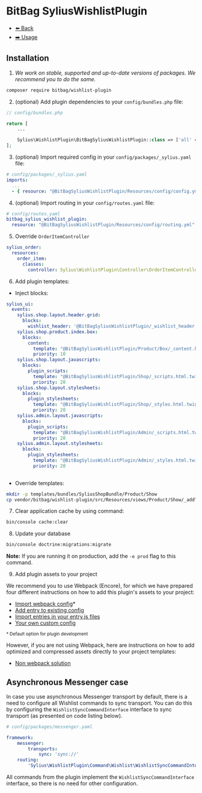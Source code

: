 # BitBag SyliusWishlistPlugin

- [⬅️ Back](../README.md#overview)
- [➡️ Usage](./02-usage.md)

## Installation


1. *We work on stable, supported and up-to-date versions of packages. We recommend you to do the same.*

```bash
composer require bitbag/wishlist-plugin
```

2. (optional) Add plugin dependencies to your `config/bundles.php` file:

```php
// config/bundles.php

return [
    ...

    Sylius\WishlistPlugin\BitBagSyliusWishlistPlugin::class => ['all' => true],
];
```

3. (optional) Import required config in your `config/packages/_sylius.yaml` file:

```yaml
# config/packages/_sylius.yaml
imports:
  ...
  - { resource: "@BitBagSyliusWishlistPlugin/Resources/config/config.yml" }
```

4. (optional) Import routing in your `config/routes.yaml` file:

  ```yaml
# config/routes.yaml
bitbag_sylius_wishlist_plugin:
    resource: "@BitBagSyliusWishlistPlugin/Resources/config/routing.yml"
```

5. Override `OrderItemController`

```yaml
sylius_order:
  resources:
    order_item:
      classes:
        controller: Sylius\WishlistPlugin\Controller\OrderItemController

```

6. Add plugin templates:

- Inject blocks:

```yaml
sylius_ui:
  events:
    sylius.shop.layout.header.grid:
      blocks:
        wishlist_header: '@BitBagSyliusWishlistPlugin/_wishlist_header.html.twig'
    sylius.shop.product.index.box:
      blocks:
        content:
          template: "@BitBagSyliusWishlistPlugin/Product/Box/_content.html.twig"
          priority: 10
    sylius.shop.layout.javascripts:
      blocks:
        plugin_scripts:
          template: "@BitBagSyliusWishlistPlugin/Shop/_scripts.html.twig"
          priority: 20
    sylius.shop.layout.stylesheets:
      blocks:
        plugin_stylesheets:
          template: "@BitBagSyliusWishlistPlugin/Shop/_styles.html.twig"
          priority: 20
    sylius.admin.layout.javascripts:
      blocks:
        plugin_scripts:
          template: "@BitBagSyliusWishlistPlugin/Admin/_scripts.html.twig"
          priority: 20
    sylius.admin.layout.stylesheets:
      blocks:
        plugin_stylesheets:
          template: "@BitBagSyliusWishlistPlugin/Admin/_styles.html.twig"
          priority: 20
        
```

- Override templates:

```bash
mkdir -p templates/bundles/SyliusShopBundle/Product/Show
cp vendor/bitbag/wishlist-plugin/src/Resources/views/Product/Show/_addToCart.html.twig templates/bundles/SyliusShopBundle/Product/Show
```

7. Clear application cache by using command:

```bash
bin/console cache:clear
```

8. Update your database

```bash
bin/console doctrine:migrations:migrate
```

**Note:** If you are running it on production, add the `-e prod` flag to this command.

9. Add plugin assets to your project

We recommend you to use Webpack (Encore), for which we have prepared four different instructions on how to add this plugin's assets to your project:

- [Import webpack config](./01.1-webpack-config.md)*
- [Add entry to existing config](./01.2-webpack-entry.md)
- [Import entries in your entry.js files](./01.3-import-entry.md)
- [Your own custom config](./01.4-custom-solution.md)

<small>* Default option for plugin development</small>


However, if you are not using Webpack, here are instructions on how to add optimized and compressed assets directly to your project templates:

- [Non webpack solution](./01.5-non-webpack.md)

## Asynchronous Messenger case

In case you use asynchronous Messenger transport by default, there is a need to configure all Wishlist commands to sync transport.
You can do this by configuring the `WishlistSyncCommandInterface` interface to sync transport (as presented on code listing below).

```yaml
# config/packages/messenger.yaml

framework:
    messenger:
        transports:
            sync: 'sync://'
    routing:
        'Sylius\WishlistPlugin\Command\Wishlist\WishlistSyncCommandInterface': sync
```

All commands from the plugin implement the `WishlistSyncCommandInterface` interface, so there is no need for other configuration.
